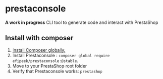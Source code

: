 # prestaconsole
**A work in progress** CLI tool to generate code and interact with PrestaShop

## Install with composer
1. [Install Composer globally.](https://getcomposer.org/download/)
2. Install Prestaconsole : `composer global require efipeek/prestaconsole:@stable`.
3. Move to your PrestaShop root folder
3. Verify that Prestaconsole works: `prestashop`